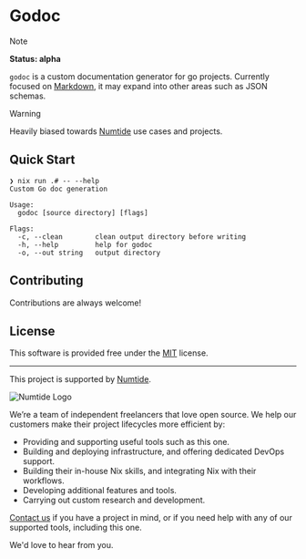 # Godoc

<!-- prettier-ignore -->
> [!NOTE]
> **Status: alpha**

`godoc` is a custom documentation generator for go projects. Currently focused on [Markdown], it may expand into other areas such as JSON schemas.

<!-- prettier-ignore -->
> [!WARNING]
Heavily biased towards [Numtide] use cases and projects.

## Quick Start

```console
❯ nix run .# -- --help
Custom Go doc generation

Usage:
  godoc [source directory] [flags]

Flags:
  -c, --clean        clean output directory before writing
  -h, --help         help for godoc
  -o, --out string   output directory

```

## Contributing

Contributions are always welcome!

## License

This software is provided free under the [MIT] license.

---

This project is supported by [Numtide](https://numtide.com/).

![Numtide Logo](https://codahosted.io/docs/6FCIMTRM0p/blobs/bl-sgSunaXYWX/077f3f9d7d76d6a228a937afa0658292584dedb5b852a8ca370b6c61dabb7872b7f617e603f1793928dc5410c74b3e77af21a89e435fa71a681a868d21fd1f599dd10a647dd855e14043979f1df7956f67c3260c0442e24b34662307204b83ea34de929d)

We’re a team of independent freelancers that love open source.
We help our customers make their project lifecycles more efficient by:

-   Providing and supporting useful tools such as this one.
-   Building and deploying infrastructure, and offering dedicated DevOps support.
-   Building their in-house Nix skills, and integrating Nix with their workflows.
-   Developing additional features and tools.
-   Carrying out custom research and development.

[Contact us](https://numtide.com/contact) if you have a project in mind,
or if you need help with any of our supported tools, including this one.

We'd love to hear from you.

[MIT]: ./LICENSE
[Numtide]: https://numtide.com
[Markdown]: https://www.markdownguide.org/
